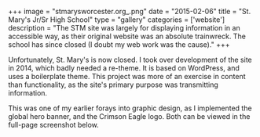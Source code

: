 +++
image = "stmarysworcester.org_.png"
date = "2015-02-06"
title = "St. Mary's Jr/Sr High School"
type = "gallery"
categories = ['website']
description = "The STM site was largely for displaying information in an accessible way, as their original website was an absolute trainwreck. The school has since closed (I doubt my web work was the cause)."
+++

Unfortunately, St. Mary's is now closed. I took over development of the site in 2014, which badly needed a re-theme. It is based on WordPress, and uses a boilerplate theme. This project was more of an exercise in content than functionality, as the site's primary purpose was transmitting information.

This was one of my earlier forays into graphic design, as I implemented the global hero banner, and the Crimson Eagle logo. Both can be viewed in the full-page screenshot below.